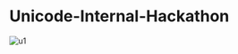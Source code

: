# Unicode-Internal-Hackathon
![u1](https://user-images.githubusercontent.com/80092236/146874804-1993b02e-6fd2-4ac6-8d7b-8ec8f6a4316e.jpg)



